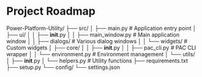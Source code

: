 # Project Roadmap

Power-Platform-Utility/
├── src/
│   ├── main.py              # Application entry point
│   ├── ui/
│   │   ├── __init__.py
│   │   ├── main_window.py   # Main application window
│   │   ├── dialogs/         # Various dialog windows
│   │   └── widgets/         # Custom widgets
│   ├── core/
│   │   ├── __init__.py
│   │   ├── pac_cli.py       # PAC CLI wrapper
│   │   └── environment.py   # Environment management
│   └── utils/
│       ├── __init__.py
│       └── helpers.py       # Utility functions
├── requirements.txt
├── setup.py
└── config/
    └── settings.json